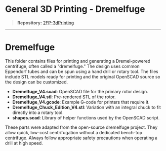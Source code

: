 # General 3D Printing - Dremelfuge

> **Repository:** [2FP-3dPrinting](https://github.com/two-frontiers-project/2FP-3dPrinting)

---

# Dremelfuge

This folder contains files for printing and generating a Dremel-powered centrifuge, often called a "dremelfuge." The design uses common Eppendorf tubes and can be spun using a hand drill or rotary tool. The files include STL models ready for printing and the original OpenSCAD source so the design can be customized.

- **Dremelfuge_V4.scad**: OpenSCAD file for the primary rotor design.
- **Dremelfuge_V4.stl**: Pre-rendered STL of the rotor.
- **Dremelfuge_V4.gcode**: Example G-code for printers that require it.
- **Dremelfuge_Chuck_Edition_V4.stl**: Variation with an integral chuck to fit directly into a rotary tool.
- **shapes.scad**: Library of helper functions used by the OpenSCAD script.

These parts were adapted from the open-source dremelfuge project. They allow quick, low-cost centrifugation without a dedicated bench-top centrifuge. Always follow appropriate safety precautions when operating a drill at high speed.
